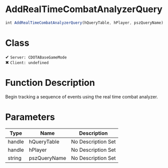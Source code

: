 # AddRealTimeCombatAnalyzerQuery
```js
int AddRealTimeCombatAnalyzerQuery(hQueryTable, hPlayer, pszQueryName)
```
# Class
✔ `Server: CDOTABaseGameMode`  
✖ `Client: undefined`  

# Function Description
Begin tracking a sequence of events using the real time combat analyzer.
# Parameters
Type|Name|Description
--|--|--
handle|hQueryTable|No Description Set
handle|hPlayer|No Description Set
string|pszQueryName|No Description Set
